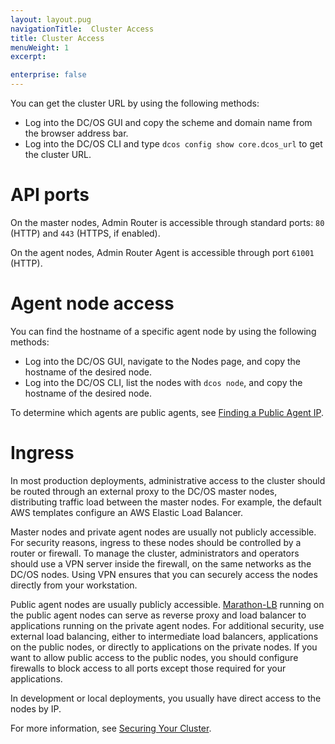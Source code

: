 ```yaml
---
layout: layout.pug
navigationTitle:  Cluster Access
title: Cluster Access
menuWeight: 1
excerpt:

enterprise: false
---
```


<!-- This source repo for this topic is https://github.com/dcos/dcos-docs -->


You can get the cluster URL by using the following methods:

- Log into the DC/OS GUI and copy the scheme and domain name from the browser address bar.
- Log into the DC/OS CLI and type `dcos config show core.dcos_url` to get the cluster URL.


# API ports

On the master nodes, Admin Router is accessible through standard ports: `80` (HTTP) and `443` (HTTPS, if enabled).

On the agent nodes, Admin Router Agent is accessible through port `61001` (HTTP).


# Agent node access

You can find the hostname of a specific agent node by using the following methods:

- Log into the DC/OS GUI, navigate to the Nodes page, and copy the hostname of the desired node.
- Log into the DC/OS CLI, list the nodes with `dcos node`, and copy the hostname of the desired node.

To determine which agents are public agents, see [Finding a Public Agent IP](/1.10/administering-clusters/locate-public-agent/).


# Ingress

In most production deployments, administrative access to the cluster should be routed through an external proxy to the DC/OS master nodes, distributing traffic load between the master nodes. For example, the default AWS templates configure an AWS Elastic Load Balancer.

Master nodes and private agent nodes are usually not publicly accessible. For security reasons, ingress to these nodes should be controlled by a router or firewall. To manage the cluster, administrators and operators should use a VPN server inside the firewall, on the same networks as the DC/OS nodes. Using VPN ensures that you can securely access the nodes directly from your workstation.

Public agent nodes are usually publicly accessible. [Marathon-LB](/services/marathon-lb/) running on the public agent nodes can serve as reverse proxy and load balancer to applications running on the private agent nodes. For additional security, use external load balancing, either to intermediate load balancers, applications on the public nodes, or directly to applications on the private nodes. If you want to allow public access to the public nodes, you should configure firewalls to block access to all ports except those required for your applications.

In development or local deployments, you usually have direct access to the nodes by IP.

For more information, see [Securing Your Cluster](/1.10/administering-clusters/).
